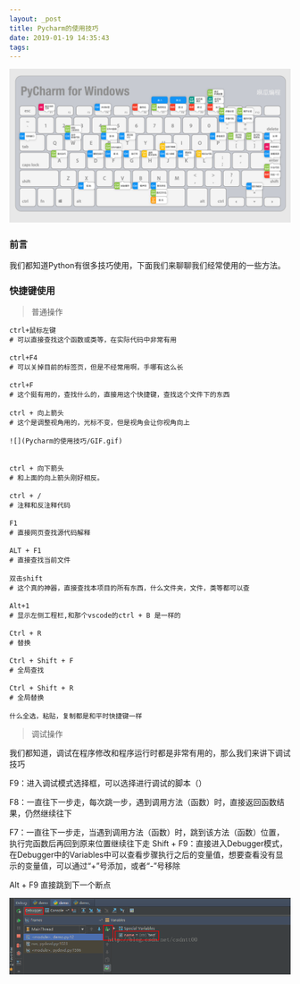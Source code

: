 ```yaml
---
layout: _post
title: Pycharm的使用技巧
date: 2019-01-19 14:35:43
tags:
---
```


![](Pycharm的使用技巧/1.jpg)


<!--more-->

### 前言
我们都知道Python有很多技巧使用，下面我们来聊聊我们经常使用的一些方法。


### 快捷键使用
> 普通操作
    
    ctrl+鼠标左键                  
    # 可以直接查找这个函数或类等，在实际代码中非常有用

    ctrl+F4
    # 可以关掉目前的标签页，但是不经常用啊，手哪有这么长

    ctrl+F
    # 这个挺有用的，查找什么的，直接用这个快捷键，查找这个文件下的东西

    ctrl + 向上箭头
    # 这个是调整视角用的，光标不变，但是视角会让你视角向上

    ![](Pycharm的使用技巧/GIF.gif)


    ctrl + 向下箭头
    # 和上面的向上箭头刚好相反。

    ctrl + /
    # 注释和反注释代码

    F1 
    # 直接网页查找源代码解释

    ALT + F1
    # 直接查找当前文件

    双击shift
    # 这个真的神器，直接查找本项目的所有东西，什么文件夹，文件，类等都可以查

    Alt+1 
    # 显示左侧工程栏,和那个vscode的ctrl + B 是一样的

    Ctrl + R            
    # 替换 

    Ctrl + Shift + F  
    # 全局查找 

    Ctrl + Shift + R  
    # 全局替换 

    什么全选，粘贴，复制都是和平时快捷键一样

> 调试操作

我们都知道，调试在程序修改和程序运行时都是非常有用的，那么我们来讲下调试技巧

F9：进入调试模式选择框，可以选择进行调试的脚本（）

F8：一直往下一步走，每次跳一步，遇到调用方法（函数）时，直接返回函数结果，仍然继续往下

F7：一直往下一步走，当遇到调用方法（函数）时，跳到该方法（函数）位置，执行完函数后再回到原来位置继续往下走
Shift + F9：直接进入Debugger模式，在Debugger中的Variables中可以查看步骤执行之后的变量值，想要查看没有显示的变量值，可以通过“+”号添加，或者“-”号移除

Alt + F9 直接跳到下一个断点

![](Pycharm的使用技巧/3.png)








